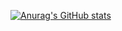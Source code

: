 [![Anurag's GitHub stats](https://github-readme-stats.vercel.app/api?username=Evgencheg)](https://github.com/anuraghazra/github-readme-stats)

